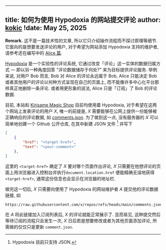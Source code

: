 
---
title: 如何为使用 Hypodoxia 的网站提交评论
author: [kokic](/kokic.md)
!date: May 25, 2025
---

$\textbf{Remark.}$ 这不是一篇技术性的文章, 所以它只介绍操作流程而不探讨原理等细节. 它面向的是想要发送评论的用户, 对于希望为网站添加 Hypodoxia 支持的维护者, 请参考还在编写中的 [Alice 篇](/smaragdina/hypodoxia-alice.md).

[Hypodoxia](https://github.com/kokic/hypodoxia) 是一个实验性的评论系统, 它通过改变「评论」这一实体的数据归属方式 $—$ 即以另一种角度回答 "评论数据储存于何处?" 来为目标提供评论服务. 举例来说, 对用户 Bob 而言, Bob 对 Alice 的评论永远属于 Bob, Alice 只能决定 Bob 或者其他用户的评论以何种方式呈现在自己的页面上, 而不能像许多中心化平台那样真正地删除一条评论. 或者用更形象的说法, Alice 只是「订阅」了 Bob 的评论数据. 

目前, 本站和 [Kirisame Magic Shop](https://kirisamemagicshop.github.io) 目前均使用着 Hypodoxia, 对于希望在这两个网站上发表评论的用户 $X$, 唯一的前提是, $X$ 需要能够在公网上提供一份能够被正确响应的评论数据, 如 [comments.json](https://raw.githubusercontent.com/kokic/exhibit/refs/heads/main/comments.json). 为了做到这一点, 没有服务器的 $X$ 可以简单地创建一个 Github 公开仓库, 在其中新建 JSON 文件 [^comment-format] 并写下

```json
[
    {
        "href": "<target-href>", 
        "text": "<your-comment>" 
    }, 
]
```

这里的 `<target-href>` 确定了 $X$ 要对哪个页面作出评论, $X$ 只需要在他想评论的页面上用浏览器进入控制台并执行`document.location.href` 便能精确无误地获得 `<target-href>`, 通常这份信息也会显示在浏览器的地址栏. 

做完这一切后, $X$ 只需要向使用了 Hypodoxia 的网站维护者 $A$ 提交他的评论数据链接, 如 

```
https://raw.githubusercontent.com/x/repos/refs/heads/main/comments.json
```

在 $A$ 将此链接加入订阅列表后, $X$ 的评论就能正常展示了. 显而易见, 这种提交然后等待订阅的流程只会发生一次, $X$ 日后若是想要修改或者为其他页面添加评论, 所需做的仅仅只是更新 `comment.json`. 

[^comment-format]: Hypodoxia 目前只支持 JSON. 
